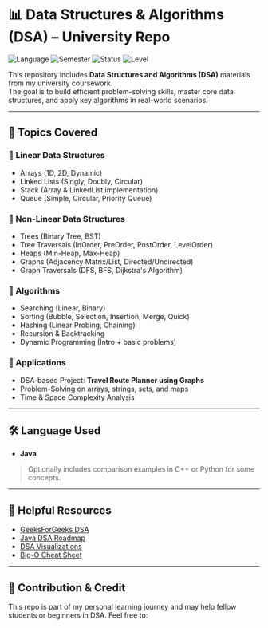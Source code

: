 
# 📊 Data Structures & Algorithms (DSA) – University Repo

![Language](https://img.shields.io/badge/Language-Java-blue?style=flat-square)
![Semester](https://img.shields.io/badge/Semester-DSA-orange?style=flat-square)
![Status](https://img.shields.io/badge/Status-Active%20Learning-brightgreen?style=flat-square)
![Level](https://img.shields.io/badge/Level-Intermediate-red?style=flat-square)

This repository includes **Data Structures and Algorithms (DSA)** materials from my university coursework.  
The goal is to build efficient problem-solving skills, master core data structures, and apply key algorithms in real-world scenarios.

---

## 🧠 Topics Covered

### 🔹 Linear Data Structures
- Arrays (1D, 2D, Dynamic)
- Linked Lists (Singly, Doubly, Circular)
- Stack (Array & LinkedList implementation)
- Queue (Simple, Circular, Priority Queue)

### 🔹 Non-Linear Data Structures
- Trees (Binary Tree, BST)
- Tree Traversals (InOrder, PreOrder, PostOrder, LevelOrder)
- Heaps (Min-Heap, Max-Heap)
- Graphs (Adjacency Matrix/List, Directed/Undirected)
- Graph Traversals (DFS, BFS, Dijkstra's Algorithm)

### 🔹 Algorithms
- Searching (Linear, Binary)
- Sorting (Bubble, Selection, Insertion, Merge, Quick)
- Hashing (Linear Probing, Chaining)
- Recursion & Backtracking
- Dynamic Programming (Intro + basic problems)

### 🔹 Applications
- DSA-based Project: **Travel Route Planner using Graphs**
- Problem-Solving on arrays, strings, sets, and maps
- Time & Space Complexity Analysis

---

## 🛠 Language Used

- **Java**  
> Optionally includes comparison examples in C++ or Python for some concepts.



---

## 📘 Helpful Resources

* [GeeksForGeeks DSA](https://www.geeksforgeeks.org/data-structures/)
* [Java DSA Roadmap](https://www.javatpoint.com/data-structure-tutorial)
* [DSA Visualizations](https://visualgo.net/en)
* [Big-O Cheat Sheet](https://www.bigocheatsheet.com/)

---

## 🤝 Contribution & Credit

This repo is part of my personal learning journey and may help fellow students or beginners in DSA.
Feel free to:

